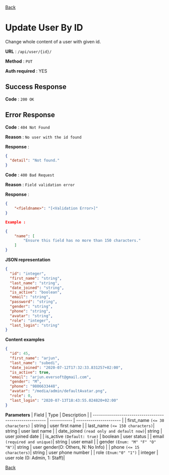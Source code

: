 [Back](../README.md)

# Update User By ID

Change whole content of a user with given id.

**URL** : `/api/user/{id}/`

**Method** : `PUT`

**Auth required** : YES

## Success Response

**Code** : `200 OK`

## Error Response

**Code** : `404 Not Found`

**Reason** : `No user with the id found`

**Response** :

```json
{
  "detail": "Not found."
}
```

**Code** : `400 Bad Request`

**Reason** : `Field validation error`

**Response** :

```json
{
    "<fieldname>": "[<Validation Error>]"
}

Example :

{
    "name": [
        "Ensure this field has no more than 150 characters."
    ]
}
```

**JSON representation**

```json
{
  "id": "integer",
  "first_name": "string",
  "last_name": "string",
  "date_joined": "string",
  "is_active": "boolean",
  "email": "string",
  "password": "string",
  "gender": "string",
  "phone": "string",
  "avatar": "string",
  "role": "integer",
  "last_login": "string"
}
```

**Content examples**

```json
{
  "id": 45,
  "first_name": "arjun",
  "last_name": "subedi",
  "date_joined": "2020-07-12T17:32:33.831257+02:00",
  "is_active": true,
  "email": "arjun.eversoft@gmail.com",
  "gender": "M",
  "phone": "9806633448",
  "avatar": "/media/admin/defaultAvatar.png",
  "role": 0,
  "last_login": "2020-07-13T18:43:55.024820+02:00"
}
```

**Parameters**
| Field | Type | Description |
| ------------------------------------------------------- | ----------- | ---------------------- |
| first_name `(<= 30 characters)` | string | user first name |
| last_name `(<= 150 characters)`| string | user last name |
| date_joined `(read only and default now)`| string | user joined date |
| is_active `(Default: true)` | boolean | user status |
| email `(required and unique)`| string | user email |
| gender `(Enum: "M" "F" "O" "N")`| string | user gender(O: Others, N: No Info) |
| phone `(<= 15 characters)`| string | user phone number |
| role `(Enum:"0" "1")` | integer | user role (0: Admin, 1: Staff)|

[Back](../README.md)
